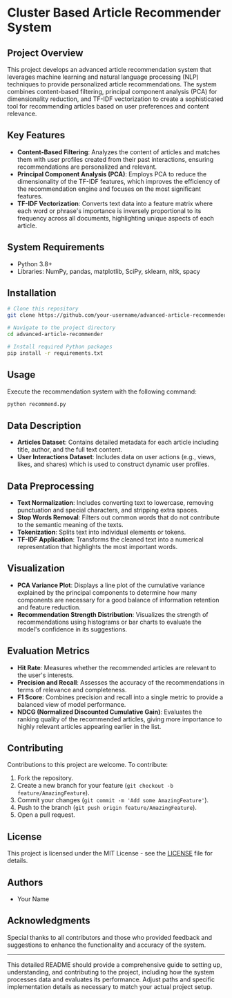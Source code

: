 
# Cluster Based Article Recommender System

## Project Overview
This project develops an advanced article recommendation system that leverages machine learning and natural language processing (NLP) techniques to provide personalized article recommendations. The system combines content-based filtering, principal component analysis (PCA) for dimensionality reduction, and TF-IDF vectorization to create a sophisticated tool for recommending articles based on user preferences and content relevance.

## Key Features
- **Content-Based Filtering**: Analyzes the content of articles and matches them with user profiles created from their past interactions, ensuring recommendations are personalized and relevant.
- **Principal Component Analysis (PCA)**: Employs PCA to reduce the dimensionality of the TF-IDF features, which improves the efficiency of the recommendation engine and focuses on the most significant features.
- **TF-IDF Vectorization**: Converts text data into a feature matrix where each word or phrase's importance is inversely proportional to its frequency across all documents, highlighting unique aspects of each article.

## System Requirements
- Python 3.8+
- Libraries: NumPy, pandas, matplotlib, SciPy, sklearn, nltk, spacy

## Installation
```bash
# Clone this repository
git clone https://github.com/your-username/advanced-article-recommender.git

# Navigate to the project directory
cd advanced-article-recommender

# Install required Python packages
pip install -r requirements.txt
```

## Usage
Execute the recommendation system with the following command:
```python
python recommend.py
```

## Data Description
- **Articles Dataset**: Contains detailed metadata for each article including title, author, and the full text content.
- **User Interactions Dataset**: Includes data on user actions (e.g., views, likes, and shares) which is used to construct dynamic user profiles.

## Data Preprocessing
- **Text Normalization**: Includes converting text to lowercase, removing punctuation and special characters, and stripping extra spaces.
- **Stop Words Removal**: Filters out common words that do not contribute to the semantic meaning of the texts.
- **Tokenization**: Splits text into individual elements or tokens.
- **TF-IDF Application**: Transforms the cleaned text into a numerical representation that highlights the most important words.

## Visualization
- **PCA Variance Plot**: Displays a line plot of the cumulative variance explained by the principal components to determine how many components are necessary for a good balance of information retention and feature reduction.
- **Recommendation Strength Distribution**: Visualizes the strength of recommendations using histograms or bar charts to evaluate the model's confidence in its suggestions.

## Evaluation Metrics
- **Hit Rate**: Measures whether the recommended articles are relevant to the user's interests.
- **Precision and Recall**: Assesses the accuracy of the recommendations in terms of relevance and completeness.
- **F1 Score**: Combines precision and recall into a single metric to provide a balanced view of model performance.
- **NDCG (Normalized Discounted Cumulative Gain)**: Evaluates the ranking quality of the recommended articles, giving more importance to highly relevant articles appearing earlier in the list.

## Contributing
Contributions to this project are welcome. To contribute:
1. Fork the repository.
2. Create a new branch for your feature (`git checkout -b feature/AmazingFeature`).
3. Commit your changes (`git commit -m 'Add some AmazingFeature'`).
4. Push to the branch (`git push origin feature/AmazingFeature`).
5. Open a pull request.

## License
This project is licensed under the MIT License - see the [LICENSE](LICENSE) file for details.

## Authors
- Your Name

## Acknowledgments
Special thanks to all contributors and those who provided feedback and suggestions to enhance the functionality and accuracy of the system.

---

This detailed README should provide a comprehensive guide to setting up, understanding, and contributing to the project, including how the system processes data and evaluates its performance. Adjust paths and specific implementation details as necessary to match your actual project setup.
